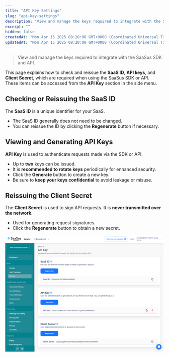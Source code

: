 ```yaml
---
title: "API Key Settings"
slug: "api-key-settings"
description: "View and manage the keys required to integrate with the SaaSus SDK and API."
excerpt: ""
hidden: false
createdAt: "Mon Apr 15 2025 08:20:00 GMT+0000 (Coordinated Universal Time)"
updatedAt: "Mon Apr 15 2025 08:20:00 GMT+0000 (Coordinated Universal Time)"
---
```


> View and manage the keys required to integrate with the SaaSus SDK and API.

This page explains how to check and reissue the **SaaS ID**, **API keys**, and **Client Secret**, which are required when using the SaaSus SDK or API.  
These items can be accessed from the **API Key** section in the side menu.

## Checking or Reissuing the SaaS ID

The **SaaS ID** is a unique identifier for your SaaS.

- The SaaS ID generally does not need to be changed.
- You can reissue the ID by clicking the **Regenerate** button if necessary.

## Viewing and Generating API Keys

**API Key** is used to authenticate requests made via the SDK or API.

- Up to **two** keys can be issued.
- It is **recommended to rotate keys** periodically for enhanced security.
- Click the **Generate** button to create a new key.
- Be sure to **keep your keys confidential** to avoid leakage or misuse.

## Reissuing the Client Secret

The **Client Secret** is used to sign API requests. It is **never transmitted over the network**.

- Used for generating request signatures.
- Click the **Regenerate** button to obtain a new secret.

![API Key screen](/img/part-4/application-settings/api-key-settings/api-key.png)
